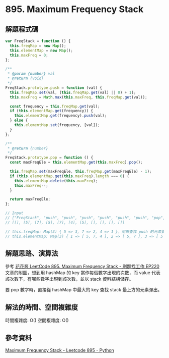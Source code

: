 # 895. Maximum Frequency Stack

## 解題程式碼

```javascript
var FreqStack = function () {
  this.freqMap = new Map();
  this.elementMap = new Map();
  this.maxFreq = 0;
};

/**
 * @param {number} val
 * @return {void}
 */
FreqStack.prototype.push = function (val) {
  this.freqMap.set(val, (this.freqMap.get(val) || 0) + 1);
  this.maxFreq = Math.max(this.maxFreq, this.freqMap.get(val));

  const frequency = this.freqMap.get(val);
  if (this.elementMap.get(frequency)) {
    this.elementMap.get(frequency).push(val);
  } else {
    this.elementMap.set(frequency, [val]);
  }
};

/**
 * @return {number}
 */
FreqStack.prototype.pop = function () {
  const maxFreqEle = this.elementMap.get(this.maxFreq).pop();

  this.freqMap.set(maxFreqEle, this.freqMap.get(maxFreqEle) - 1);
  if (this.elementMap.get(this.maxFreq).length === 0) {
    this.elementMap.delete(this.maxFreq);
    this.maxFreq--;
  }

  return maxFreqEle;
};

// Input
// ["FreqStack", "push", "push", "push", "push", "push", "push", "pop", "pop", "pop", "pop"]
// [[], [5], [7], [5], [7], [4], [5], [], [], [], []]

// this.freqMap: Map(3) { 5 => 3, 7 => 2, 4 => 1 }，用來查找 push 的元素要從 this.elementMap 的哪個 key 加入到 value
// this.elementMap: Map(3) { 1 => [ 5, 7, 4 ], 2 => [ 5, 7 ], 3 => [ 5 ] }
```

## 解題思路、演算法

參考 [花花酱 LeetCode 895. Maximum Frequency Stack - 刷题找工作 EP220](https://youtu.be/IkrGghj6_fk) 文章的附圖，想到用 hashMap 的 key 當作每個數字出現的次數，而 value 代表該次數下，有哪些數字出現到該次數，並以 stack 資料結構儲存。

要 pop 數字時，直接從 hashMap 中最大的 key 查找 stack 最上方的元素彈出。

## 解法的時間、空間複雜度

時間複雜度: O()
空間複雜度: O()

## 參考資料

[Maximum Frequency Stack - Leetcode 895 - Python](https://youtu.be/Z6idIicFDOE)
